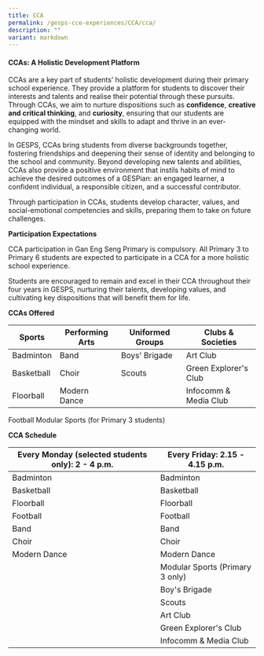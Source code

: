 ```yaml
---
title: CCA
permalink: /gesps-cce-experiences/CCA/cca/
description: ""
variant: markdown
---
```

#### CCAs: A Holistic Development Platform


CCAs are a key part of students’ holistic development during their primary school experience. They provide a platform for students to discover their interests and talents and realise their potential through these pursuits. Through CCAs, we aim to nurture dispositions such as **confidence**, **creative and critical thinking**, and **curiosity**, ensuring that our students are equipped with the mindset and skills to adapt and thrive in an ever-changing world.

In GESPS, CCAs bring students from diverse backgrounds together, fostering friendships and deepening their sense of identity and belonging to the school and community. Beyond developing new talents and abilities, CCAs also provide a positive environment that instils habits of mind to achieve the desired outcomes of a GESPian: an engaged learner, a confident individual, a responsible citizen, and a successful contributor.

Through participation in CCAs, students develop character, values, and social-emotional competencies and skills, preparing them to take on future challenges.

**Participation Expectations**

CCA participation in Gan Eng Seng Primary is compulsory. All Primary 3 to Primary 6 students are expected to participate in a CCA for a more holistic school experience. 

Students are encouraged to remain and excel in their CCA throughout their four years in GESPS, nurturing their talents, developing values, and cultivating key dispositions that will benefit them for life.

**CCAs Offered**

| Sports | Performing Arts | Uniformed Groups | Clubs & Societies |
| -------- | -------- | -------- | -------- |
Badminton | Band | Boys' Brigade | Art Club |                   
Basketball | Choir | Scouts | Green Explorer's Club     
Floorball | Modern Dance | | Infocomm & Media Club    
Football
Modular Sports (for Primary 3 students)

	
**CCA Schedule**

| Every Monday (selected students only): 2 - 4 p.m. | Every Friday: 2.15 - 4.15 p.m. | 
| -------- | -------- | 
| Badminton | Badminton | 
| Basketball | Basketball | 
| Floorball | Floorball | 
| Football | Football | 
| Band | Band | 
| Choir | Choir | 
| Modern Dance | Modern Dance | 
|  | Modular Sports (Primary 3 only)| 
|  | Boy's Brigade | 
|  | Scouts | 
|  | Art Club | 
|  | Green Explorer's Club | 
|  | Infocomm & Media Club | 


